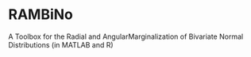 # RAMBiNo
A Toolbox for the Radial and AngularMarginalization of Bivariate Normal Distributions (in MATLAB and R)

